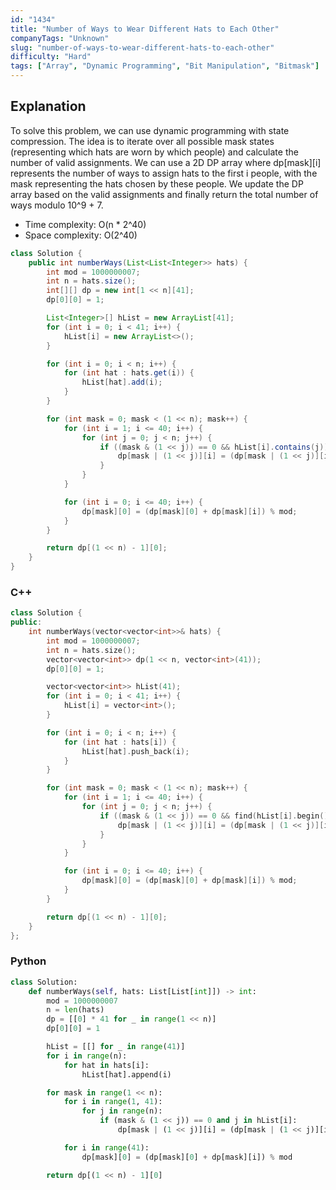 ```yaml
---
id: "1434"
title: "Number of Ways to Wear Different Hats to Each Other"
companyTags: "Unknown"
slug: "number-of-ways-to-wear-different-hats-to-each-other"
difficulty: "Hard"
tags: ["Array", "Dynamic Programming", "Bit Manipulation", "Bitmask"]
---
```


## Explanation

To solve this problem, we can use dynamic programming with state compression. The idea is to iterate over all possible mask states (representing which hats are worn by which people) and calculate the number of valid assignments. We can use a 2D DP array where dp[mask][i] represents the number of ways to assign hats to the first i people, with the mask representing the hats chosen by these people. We update the DP array based on the valid assignments and finally return the total number of ways modulo 10^9 + 7.

- Time complexity: O(n * 2^40)
- Space complexity: O(2^40)
```java
class Solution {
    public int numberWays(List<List<Integer>> hats) {
        int mod = 1000000007;
        int n = hats.size();
        int[][] dp = new int[1 << n][41];
        dp[0][0] = 1;

        List<Integer>[] hList = new ArrayList[41];
        for (int i = 0; i < 41; i++) {
            hList[i] = new ArrayList<>();
        }

        for (int i = 0; i < n; i++) {
            for (int hat : hats.get(i)) {
                hList[hat].add(i);
            }
        }

        for (int mask = 0; mask < (1 << n); mask++) {
            for (int i = 1; i <= 40; i++) {
                for (int j = 0; j < n; j++) {
                    if ((mask & (1 << j)) == 0 && hList[i].contains(j)) {
                        dp[mask | (1 << j)][i] = (dp[mask | (1 << j)][i] + dp[mask][0]) % mod;
                    }
                }
            }

            for (int i = 0; i <= 40; i++) {
                dp[mask][0] = (dp[mask][0] + dp[mask][i]) % mod;
            }
        }

        return dp[(1 << n) - 1][0];
    }
}
```

### C++
```cpp
class Solution {
public:
    int numberWays(vector<vector<int>>& hats) {
        int mod = 1000000007;
        int n = hats.size();
        vector<vector<int>> dp(1 << n, vector<int>(41));
        dp[0][0] = 1;

        vector<vector<int>> hList(41);
        for (int i = 0; i < 41; i++) {
            hList[i] = vector<int>();
        }

        for (int i = 0; i < n; i++) {
            for (int hat : hats[i]) {
                hList[hat].push_back(i);
            }
        }

        for (int mask = 0; mask < (1 << n); mask++) {
            for (int i = 1; i <= 40; i++) {
                for (int j = 0; j < n; j++) {
                    if ((mask & (1 << j)) == 0 && find(hList[i].begin(), hList[i].end(), j) != hList[i].end()) {
                        dp[mask | (1 << j)][i] = (dp[mask | (1 << j)][i] + dp[mask][0]) % mod;
                    }
                }
            }

            for (int i = 0; i <= 40; i++) {
                dp[mask][0] = (dp[mask][0] + dp[mask][i]) % mod;
            }
        }

        return dp[(1 << n) - 1][0];
    }
};
```

### Python
```python
class Solution:
    def numberWays(self, hats: List[List[int]]) -> int:
        mod = 1000000007
        n = len(hats)
        dp = [[0] * 41 for _ in range(1 << n)]
        dp[0][0] = 1

        hList = [[] for _ in range(41)]
        for i in range(n):
            for hat in hats[i]:
                hList[hat].append(i)

        for mask in range(1 << n):
            for i in range(1, 41):
                for j in range(n):
                    if (mask & (1 << j)) == 0 and j in hList[i]:
                        dp[mask | (1 << j)][i] = (dp[mask | (1 << j)][i] + dp[mask][0]) % mod

            for i in range(41):
                dp[mask][0] = (dp[mask][0] + dp[mask][i]) % mod

        return dp[(1 << n) - 1][0]
```